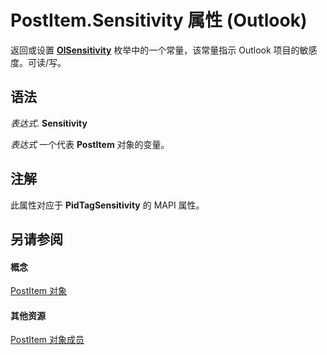 
# PostItem.Sensitivity 属性 (Outlook)

返回或设置  **[OlSensitivity](611d23ca-40ee-17e9-2560-99c5508f6e29.md)** 枚举中的一个常量，该常量指示 Outlook 项目的敏感度。可读/写。


## 语法

 _表达式_. **Sensitivity**

 _表达式_ 一个代表 **PostItem** 对象的变量。


## 注解

此属性对应于 **PidTagSensitivity** 的 MAPI 属性。


## 另请参阅


#### 概念


[PostItem 对象](de44065d-4e93-315a-279f-7b92f09c0465.md)
#### 其他资源


[PostItem 对象成员](5b150db1-c96d-0721-ec36-d5b5ebc20fd8.md)